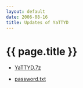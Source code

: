 ```yaml
---
layout: default
date: 2006-08-16
title: Updates of YaTTYD
---
```


# {{ page.title }}


- [YaTTYD.7z][201]
- [password.txt][202]

  [201]: ./YaTTYD.7z          "YaTTYD.7z"
  [202]: ./password.txt       "password.txt"
